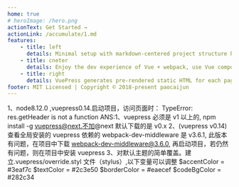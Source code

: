 ```yaml
---
home: true
# heroImage: /hero.png
actionText: Get Started →
actionLink: /accumulate/1.md
features:
    - title: left
      details: Minimal setup with markdown-centered project structure helps you focus on writing.
    - title: cneter
      details: Enjoy the dev experience of Vue + webpack, use Vue components in markdown, and develop custom themes with Vue.
    - title: right
      details: VuePress generates pre-rendered static HTML for each page, and runs as an SPA once a page is loaded.
footer: MIT Licensed | Copyright © 2018-present paocaijun
---
```


1、node8.12.0 ,vuepress0.14.启动项目，访问页面时： TypeError: res.getHeader is not a function
ANS:1、vuepress 必须是 v1 以上的, npm install -g vuepress@next.不加@next 默认下载的是 v0.x
2、(vuepress v0.14)查看全局安装的 vuepress 依赖的 webpack-dev-middleware 是 v3.6.1, 此版本有问题，在项目中下载 webpack-dev-middleware@3.6.0,
再启动项目，若仍然有问题，则在项目中安装 vuepress
3、对默认主题的简单覆盖。建立.vuepress/override.styl 文件（stylus）,以下变量可以调整
$accentColor = #3eaf7c
$textColor = #2c3e50
$borderColor = #eaecef
$codeBgColor = #282c34
